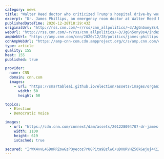 ```yaml
---
category: news
title: "Walter Reed doctor who criticized Trump's hospital drive-by works last shift after being removed from schedule"
excerpt: "Dr. James Phillips, an emergency room doctor at Walter Reed National Military Medical Center, has been removed from his duty after publicly criticizing President Donald Trump's drive-by around the hospital after his coronavirus diagnosis.\n    \n"
publishedDateTime: 2020-12-28T18:29:43Z
originalUrl: "http://rss.cnn.com/~r/rss/cnn_allpolitics/~3/JgGn5ony8s4/index.html"
webUrl: "http://rss.cnn.com/~r/rss/cnn_allpolitics/~3/JgGn5ony8s4/index.html"
ampWebUrl: "https://amp.cnn.com/cnn/2020/12/28/politics/james-phillips-walter-reed-last-shift/index.html"
cdnAmpWebUrl: "https://amp-cnn-com.cdn.ampproject.org/c/s/amp.cnn.com/cnn/2020/12/28/politics/james-phillips-walter-reed-last-shift/index.html"
type: article
quality: 155
heat: 155
published: true

provider:
  name: CNN
  domain: cnn.com
  images:
    - url: "https://smartableai.github.io/election/assets/images/organizations/cnn.com-50x50.jpg"
      width: 50
      height: 50

topics:
  - Election
  - Democratic Voice

images:
  - url: "https://cdn.cnn.com/cnnnext/dam/assets/201228094707-dr-james-phillips-super-tease.jpg"
    width: 1100
    height: 619
    isCached: true

secured: "IrWX4vvL4GDnRRZowGzPQyecoz7rU8P1ta9Bzlw6/uDXURVHZ50kGejuj4KiJD54dlls/pCd0mSLw97JO5xe721S0gxLfnhVbK6zKekq9GJos5V8Rgiq2iZouH/6pDg5nlxb3uwXAmUGj+OJbZI+K9FZlSD/ujNBHOPDijKnHClOQmfvD9e+4Aq8Qglm7wFmc0TrB82f/y9ln3YCnrUC+MCLCcXqY7GPfaN/gXY2qIvFiTU141IEnfIzEXtn7ZXN3J5unTtEbxJ89jfLDwxX18rXBzAndfef+Tg9L4pPZeR3FC9DqrQbVvKVW/L3QpiYc+iYDyxBSXw0eOQ5BspXROmbS8hO7qBheZgCIb82wHw=;4Wd6hrYctskMNuTdfhMmXA=="
---
```


